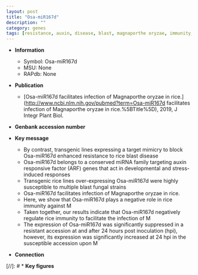 ```yaml
---
layout: post
title: "Osa-miR167d"
description: ""
category: genes
tags: [resistance, auxin, disease, blast, magnaporthe oryzae, immunity, resistant, blast disease]
---
```


* **Information**  
    + Symbol: Osa-miR167d  
    + MSU: None  
    + RAPdb: None  

* **Publication**  
    + [Osa-miR167d facilitates infection of Magnaporthe oryzae in rice.](http://www.ncbi.nlm.nih.gov/pubmed?term=Osa-miR167d facilitates infection of Magnaporthe oryzae in rice.%5BTitle%5D), 2019, J Integr Plant Biol.

* **Genbank accession number**  

* **Key message**  
    + By contrast, transgenic lines expressing a target mimicry to block Osa-miR167d enhanced resistance to rice blast disease
    + Osa-miR167d belongs to a conserved miRNA family targeting auxin responsive factor (ARF) genes that act in developmental and stress-induced responses
    + Transgenic rice lines over-expressing Osa-miR167d were highly susceptible to multiple blast fungal strains
    + Osa-miR167d facilitates infection of Magnaporthe oryzae in rice.
    + Here, we show that Osa-miR167d plays a negative role in rice immunity against M
    + Taken together, our results indicate that Osa-miR167d negatively regulate rice immunity to facilitate the infection of M
    + The expression of Osa-miR167d was significantly suppressed in a resistant accession at and after 24 hours post inoculation (hpi), however, its expression was significantly increased at 24 hpi in the susceptible accession upon M

* **Connection**  

[//]: # * **Key figures**  


